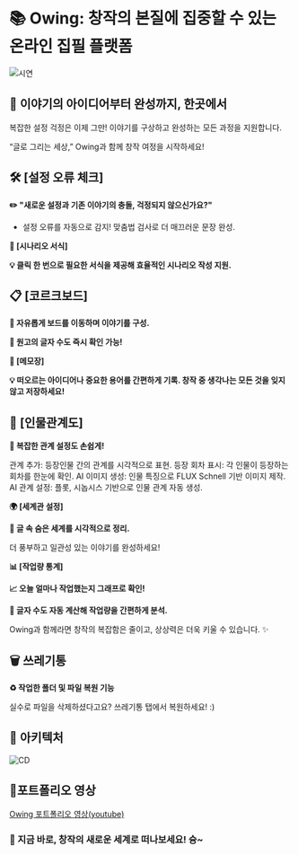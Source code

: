 # 📚 Owing: 창작의 본질에 집중할 수 있는 온라인 집필 플랫폼
![시연](https://github.com/user-attachments/assets/e65e3dd3-621f-452f-ac08-0340b0fe6c0e)

## 🎨 이야기의 아이디어부터 완성까지, 한곳에서

복잡한 설정 걱정은 이제 그만! 이야기를 구상하고 완성하는 모든 과정을 지원합니다.

“글로 그리는 세상,” Owing과 함께 창작 여정을 시작하세요!

## 🛠️ [설정 오류 체크]

**✏️ "새로운 설정과 기존 이야기의 충돌, 걱정되지 않으신가요?"**

- 설정 오류를 자동으로 감지!
맞춤법 검사로 더 매끄러운 문장 완성.

**📜 [시나리오 서식]**

**💡 클릭 한 번으로 필요한 서식을 제공해 효율적인 시나리오 작성 지원.**

## 📋 [코르크보드]

**📌 자유롭게 보드를 이동하며 이야기를 구성.**

**🔢 원고의 글자 수도 즉시 확인 가능!**

**📝 [메모장]**

**💡 떠오르는 아이디어나 중요한 용어를 간편하게 기록. 창작 중 생각나는 모든 것을 잊지 않고 저장하세요!**

## 👥 [인물관계도]

**📌 복잡한 관계 설정도 손쉽게!**

관계 추가: 등장인물 간의 관계를 시각적으로 표현.
등장 회차 표시: 각 인물이 등장하는 회차를 한눈에 확인.
AI 이미지 생성: 인물 특징으로 FLUX Schnell 기반 이미지 제작.
AI 관계 설정: 플롯, 시놉시스 기반으로 인물 관계 자동 생성.

**🌍 [세계관 설정]**

**📖 글 속 숨은 세계를 시각적으로 정리.**

더 풍부하고 일관성 있는 이야기를 완성하세요!

**📊 [작업량 통계]**

**📈 오늘 얼마나 작업했는지 그래프로 확인!**

**🔢 글자 수도 자동 계산해 작업량을 간편하게 분석.**

Owing과 함께라면 창작의 복잡함은 줄이고, 상상력은 더욱 키울 수 있습니다. ✨

## 🗑️ 쓰레기통

**♻️ 작업한 폴더 및 파일 복원 기능**

실수로 파일을 삭제하셨다고요? 쓰레기통 탭에서 복원하세요! :)

## 📐 아키텍처

![CD](https://github.com/user-attachments/assets/b227075d-3111-448b-8a07-a47620fb2808)

## 🎥포트폴리오 영상
[Owing 포트폴리오 영상(youtube)](https://youtu.be/I9v_wjMwto4)

### 🌟 지금 바로, 창작의 새로운 세계로 떠나보세요! 슝~
